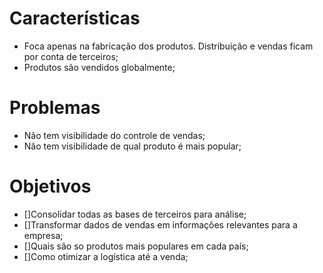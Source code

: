 # Características

- Foca apenas na fabricação dos produtos. Distribuição e vendas ficam por conta de terceiros;
- Produtos são vendidos globalmente;

# Problemas

- Não tem visibilidade do controle de vendas;
- Não tem visibilidade de qual produto é mais popular;

# Objetivos

- []Consolidar todas as bases de terceiros para análise;
- []Transformar dados de vendas em informações relevantes para a empresa;
- []Quais são so produtos mais populares em cada país;
- []Como otimizar a logística até a venda;

 